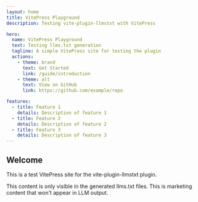 ```yaml
---
layout: home
title: VitePress Playground
description: Testing vite-plugin-llmstxt with VitePress

hero:
  name: VitePress Playground
  text: Testing llms.txt generation
  tagline: A simple VitePress site for testing the plugin
  actions:
    - theme: brand
      text: Get Started
      link: /guide/introduction
    - theme: alt
      text: View on GitHub
      link: https://github.com/example/repo

features:
  - title: Feature 1
    details: Description of feature 1
  - title: Feature 2
    details: Description of feature 2
  - title: Feature 3
    details: Description of feature 3
---
```


## Welcome

This is a test VitePress site for the vite-plugin-llmstxt plugin.

<llm-only>
This content is only visible in the generated llms.txt files.
</llm-only>

<llm-exclude>
This is marketing content that won't appear in LLM output.
</llm-exclude>
